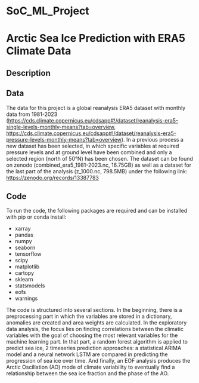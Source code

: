 # SoC_ML_Project
# Arctic Sea Ice Prediction with ERA5 Climate Data

## Description 

## Data 
The data for this project is a global reanalysis ERA5 dataset with monthly data from 1981-2023 (https://cds.climate.copernicus.eu/cdsapp#!/dataset/reanalysis-era5-single-levels-monthly-means?tab=overview, https://cds.climate.copernicus.eu/cdsapp#!/dataset/reanalysis-era5-pressure-levels-monthly-means?tab=overview). In a previous process a new dataset has been selected, in which specific variables at required pressure levels and at ground level have been combined and only a selected region (north of 50°N) has been chosen. The dataset can be found on zenodo (combined_era5_1981-2023.nc, 16.75GB) as well as a dataset for the last part of the analysis (z_1000.nc, 798.5MB) under the following link: https://zenodo.org/records/13387783 

## Code 
To run the code, the following packages are required and can be installed with pip or conda install:
- xarray
- pandas
- numpy
- seaborn
- tensorflow
- scipy
- matplotlib
- cartopy
- sklearn
- statsmodels
- eofs
- warnings

The code is structured into several sections. In the beginning, there is a preprocessing part in which the variables are stored in a dictionary, anomalies are created and area weights are calculated. In the exploratory data analysis, the focus lies on finding correlations between the climatic variables with the goal of choosing the most relevant variables for the machine learning part. In that part, a random forest algorithm is applied to predict sea ice, 2 timeseries prediction approaches: a statistical ARIMA model and a neural network LSTM are compared in predicting the progression of sea ice over time. And finally, an EOF analysis produces the Arctic Oscillation (AO) mode of climate variability to eventually find a relationship between the sea ice fraction and the phase of the AO. 

